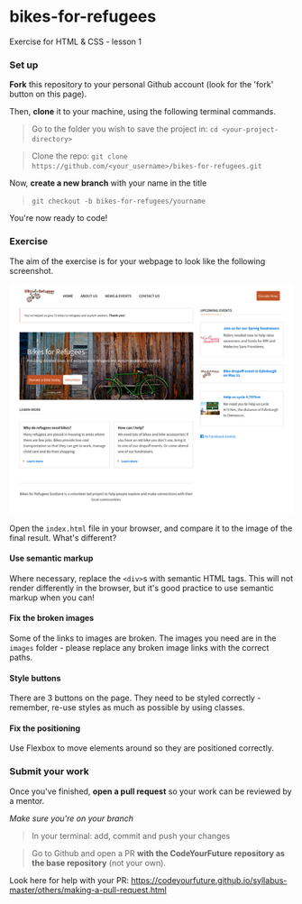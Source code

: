 # bikes-for-refugees

Exercise for HTML & CSS - lesson 1

### Set up

**Fork** this repository to your personal Github account (look for the 'fork' button on this page).

Then, **clone** it to your machine, using the following terminal commands.

> Go to the folder you wish to save the project in:
> `cd <your-project-directory>`

> Clone the repo:
> `git clone https://github.com/<your_username>/bikes-for-refugees.git`

Now, **create a new branch** with your name in the title

> `git checkout -b bikes-for-refugees/yourname`

You're now ready to code!

### Exercise

The aim of the exercise is for your webpage to look like the following screenshot.

![Bike For Refugees after](bikes-for-refugees-after.png)

Open the `index.html` file in your browser, and compare it to the image of the final result. What's different?

#### Use semantic markup

Where necessary, replace the `<div>`s with semantic HTML tags. This will not render differently in the browser, but it's good practice to use semantic markup when you can!

#### Fix the broken images

Some of the links to images are broken. The images you need are in the `images` folder - please replace any broken image links with the correct paths.

#### Style buttons

There are 3 buttons on the page. They need to be styled correctly - remember, re-use styles as much as possible by using classes.

#### Fix the positioning

Use Flexbox to move elements around so they are positioned correctly.

### Submit your work

Once you've finished, **open a pull request** so your work can be reviewed by a mentor.

_Make sure you're on your branch_

> In your terminal: add, commit and push your changes

> Go to Github and open a PR **with the CodeYourFuture repository as the base repository** (not your own).

Look here for help with your PR: https://codeyourfuture.github.io/syllabus-master/others/making-a-pull-request.html

